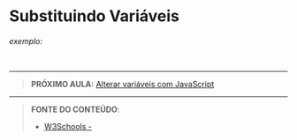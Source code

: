 # Substituindo Variáveis





###### exemplo:

``` css
```





***

> **PRÓXIMO AULA:** [Alterar variáveis com JavaScript](../24.3-variaveis-e-javascript)

***


> **FONTE DO CONTEÚDO**:
>
> - [W3Schools - ]()
